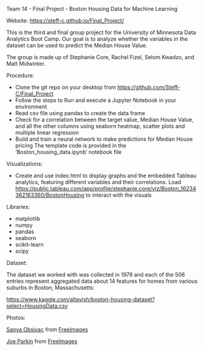 Team 14 - Final Project - Boston Housing Data for Machine Learning

Website: https://steff-c.github.io/Final_Project/ 

This is the third and final group project for the University of Minnesota Data Analytics Boot Camp. Our goal is to analyze whether the variables in the dataset can be used to predict the Median House Value.  

The group is made up of Stephanie Core, Rachel Fizel, Selom Kwadzo, and Matt Midwinter.

Procedure:

-  Clone the git repo on your desktop from https://github.com/Steff-C/Final_Project  
-  Follow the steps to Run and execute a Jupyter Notebook in your environment
-   Read csv file using pandas to create the data frame 
-   Check for a correlation between the target value, Median House Value, and all the other columns using seaborn heatmap, scatter plots and multiple linear regression
-   Build and train a neural network to make predictions for Median House pricing
The template code is provided in the ‘Boston_housing_data.ipynb’ notebook file

Visualizations:

-   Create and use index.html to display graphs and the embedded Tableau analytics, featuring 
different variables and their correlations. Load https://public.tableau.com/app/profile/stephanie.core/viz/Boston_16234362163360/BostonHousing to interact with the visuals 
 
Libraries:

-   matplotlib </br>
-   numpy </br>
-   pandas </br>
-   seaborn </br>
-   scikit-learn </br>
-   scipy </br>

Dataset:

The dataset we worked with was collected in 1978 and each of the 506 entries represent aggregated data about 14 features for homes from various suburbs in Boston, Massachusetts:

https://www.kaggle.com/altavish/boston-housing-dataset?select=HousingData.csv

Photos:

<a href="https://freeimages.com/photographer/egoforall-29784">Sanya Obsivac</a> from <a href="https://freeimages.com">FreeImages</a>

<a href="https://freeimages.com/photographer/xmen-49951">Joe Parkin</a> from <a href="https://freeimages.com">FreeImages</a>
